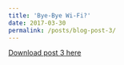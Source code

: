 ```yaml
---
title: 'Bye-Bye Wi-Fi?'
date: 2017-03-30
permalink: /posts/blog-post-3/
---
```


<a href = "http://chengguo2000.github.io/files/Blog-Posts/3_-_Bye-Bye_Wi-Fi.pdf">Download post 3 here</a>